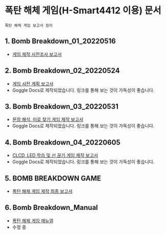 
# **폭탄 해체 게임(H-Smart4412 이용) 문서**
	폭탄 해체 게임 보고서 정리

## **1. Bomb Breakdown_01_20220516**

 - [게임 제작 사전조사 보고서](https://github.com/hyoungteak/IoT_HSmart4412/blob/main/Docs/Bomb%20Breakdown_01_20220516.pdf)

## **2. Bomb Breakdown_02_20220524**

 - [게임 사전 계획 보고서](https://docs.google.com/document/d/18wyuJe8805JIE2ftS6ue8w0owCxuHiCCFlvMyepP3zM/edit?usp=sharing)
 - Goggle Docs로 제작되었습니다. 링크를 통해 보는 것이 가독성이 좋습니다.

## **3. Bomb Breakdown_03_20220531**

 - [문장 해석, 미로 찾기 게임 제작 보고서](https://docs.google.com/document/d/1gHcK0-FiGUvA0DYAOu1RZ-o5m-i1AtpV3A5RLSvth9A/edit?usp=sharing)
 - Goggle Docs로 제작되었습니다. 링크를 통해 보는 것이 가독성이 좋습니다.

## **4. Bomb Breakdown_04_20220605**
 - [CLCD, LED 학습 및 선 끊기 게임 제작 보고서](https://docs.google.com/document/d/1aSvvhIvSaBHxP_qkZ1ZwGBGDzTM5q5R3aMHY-2sYNIg/edit?usp=sharing)
 - Goggle Docs로 제작되었습니다. 링크를 통해 보는 것이 가독성이 좋습니다.

 ## **5. BOMB BREAKDOWN GAME**
 - [폭탄 해체 게임 제작 최종 보고서](https://github.com/hyoungteak/IoT_HSmart4412/blob/main/README.md)

  ## **6. Bomb Breakdown_Manual**
 - [폭탄 해체 게임 매뉴얼](https://docs.google.com/document/d/1aSvvhIvSaBHxP_qkZ1ZwGBGDzTM5q5R3aMHY-2sYNIg/edit?usp=sharing)
 - 수정 중